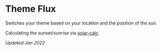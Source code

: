 # Theme Flux

Switches your theme based on your location and the position of the sun.

Calculating the sunset/sunrise via [solar-calc](https://www.npmjs.com/package/solar-calc).

_Updated Jan 2022_
